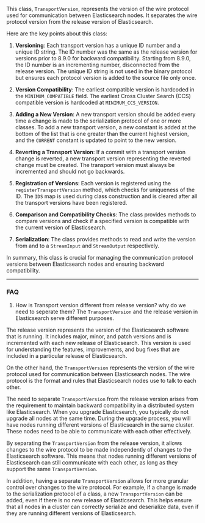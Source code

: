 
This class, `TransportVersion`, represents the version of the wire protocol used for communication between Elasticsearch nodes. It separates the wire protocol version from the release version of Elasticsearch. 

Here are the key points about this class:

1. **Versioning**: Each transport version has a unique ID number and a unique ID string. The ID number was the same as the release version for versions prior to 8.9.0 for backward compatibility. Starting from 8.9.0, the ID number is an incrementing number, disconnected from the release version. The unique ID string is not used in the binary protocol but ensures each protocol version is added to the source file only once.

2. **Version Compatibility**: The earliest compatible version is hardcoded in the `MINIMUM_COMPATIBLE` field. The earliest Cross Cluster Search (CCS) compatible version is hardcoded at `MINIMUM_CCS_VERSION`.

3. **Adding a New Version**: A new transport version should be added every time a change is made to the serialization protocol of one or more classes. To add a new transport version, a new constant is added at the bottom of the list that is one greater than the current highest version, and the `CURRENT` constant is updated to point to the new version.

4. **Reverting a Transport Version**: If a commit with a transport version change is reverted, a new transport version representing the reverted change must be created. The transport version must always be incremented and should not go backwards.

5. **Registration of Versions**: Each version is registered using the `registerTransportVersion` method, which checks for uniqueness of the ID. The `IDS` map is used during class construction and is cleared after all the transport versions have been registered.

6. **Comparison and Compatibility Checks**: The class provides methods to compare versions and check if a specified version is compatible with the current version of Elasticsearch.

7. **Serialization**: The class provides methods to read and write the version from and to a `StreamInput` and `StreamOutput` respectively.

In summary, this class is crucial for managing the communication protocol versions between Elasticsearch nodes and ensuring backward compatibility.

----
### FAQ
1. How is Transport version different from release version? why do we need to seperate them?
The `TransportVersion` and the release version in Elasticsearch serve different purposes.

The release version represents the version of the Elasticsearch software that is running. It includes major, minor, and patch versions and is incremented with each new release of Elasticsearch. This version is used for understanding the features, improvements, and bug fixes that are included in a particular release of Elasticsearch.

On the other hand, the `TransportVersion` represents the version of the wire protocol used for communication between Elasticsearch nodes. The wire protocol is the format and rules that Elasticsearch nodes use to talk to each other. 

The need to separate `TransportVersion` from the release version arises from the requirement to maintain backward compatibility in a distributed system like Elasticsearch. When you upgrade Elasticsearch, you typically do not upgrade all nodes at the same time. During the upgrade process, you will have nodes running different versions of Elasticsearch in the same cluster. These nodes need to be able to communicate with each other effectively. 

By separating the `TransportVersion` from the release version, it allows changes to the wire protocol to be made independently of changes to the Elasticsearch software. This means that nodes running different versions of Elasticsearch can still communicate with each other, as long as they support the same `TransportVersion`. 

In addition, having a separate `TransportVersion` allows for more granular control over changes to the wire protocol. For example, if a change is made to the serialization protocol of a class, a new `TransportVersion` can be added, even if there is no new release of Elasticsearch. This helps ensure that all nodes in a cluster can correctly serialize and deserialize data, even if they are running different versions of Elasticsearch.